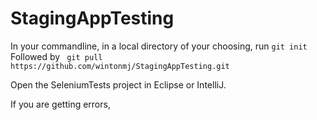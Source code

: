 # StagingAppTesting

In your commandline, in a local directory of your choosing, run ```git init```
Followed by ``` git pull https://github.com/wintonmj/StagingAppTesting.git```

Open the SeleniumTests project in Eclipse or IntelliJ. 

If you are getting errors, 
